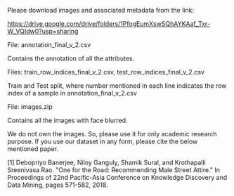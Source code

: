 Please download images and associated metadata from the link:

https://drive.google.com/drive/folders/1PfogEumXswSQhAYKAaf_Txr-W_VQIdw0?usp=sharing

File: annotation_final_v_2.csv

Contains the annotation of all the attributes.

Files: train_row_indices_final_v_2.csv, test_row_indices_final_v_2.csv

Train and Test split, where number mentioned in each line indicates the row index of a sample in annotation_final_v_2.csv

File: images.zip

Contains all the images with face blurred.

We do not own the images. So, please use it for only academic research purpose. 
If you use our dataset in any form, please cite the below mentioned paper.

[1] Debopriyo Banerjee, Niloy Ganguly, Shamik Sural, and Krothapalli Sreenivasa Rao. "One for the Road: Recommending
Male Street Attire." In Proceedings of 22nd Pacific-Asia Conference on Knowledge Discovery and Data Mining, pages
571-582, 2018.
